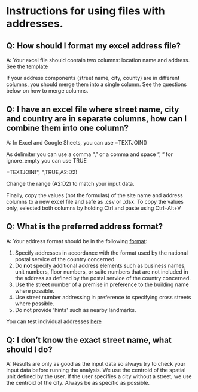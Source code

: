 # Instructions for using files with addresses.

## **Q: How should I format my excel address file?**

A: Your excel file should contain two columns: location name and address. See the [template](https://github.com/wri/aqueduct_analyze_locations/blob/master/example_coordinates.csv)

If your address components (street name, city, county) are in different columns, you should merge them into a single column. See the questions below on how to merge columns.  


## **Q: I have an excel file where street name, city and country are in separate columns, how can I combine them into one column?**

A: In Excel and Google Sheets, you can use =TEXTJOIN()  

As delimiter you can use a comma “,” or a comma and space “, “ 
for ignore_empty you can use TRUE 

=TEXTJOIN(", ",TRUE,A2:D2) 

Change the range (A2:D2) to match your input data. 

Finally, copy the values (not the formulas) of the site name and address columns to a new excel file and safe as .csv or .xlsx. To copy the values only, selected both columns by holding Ctrl and paste using Ctrl+Alt+V  

## **Q: What is the preferred address format?**

A: Your address format should be in the following [format](https://developers.google.com/maps/faq#geocoder_queryformat):
1.  Specify addresses in accordance with the format used by the national postal service of the country concerned.  
1.  Do **not** specify additional address elements such as business names, unit numbers, floor numbers, or suite numbers that are not included in the address as defined by the postal service of the country concerned.   
1.  Use the street number of a premise in preference to the building name where possible.
1.  Use street number addressing in preference to specifying cross streets where possible.  
1.  Do not provide 'hints' such as nearby landmarks.  

You can test individual addresses [here](https://google-developers.appspot.com/maps/documentation/utils/geocoder/)

## **Q: I don’t know the exact street name, what should I do?**

A: Results are only as good as the input data so always try to check your input data before running the analysis. We use the centroid of the spatial unit defined by the user. If the user specifies a city without a street, we use the centroid of the city. Always be as specific as possible.  
